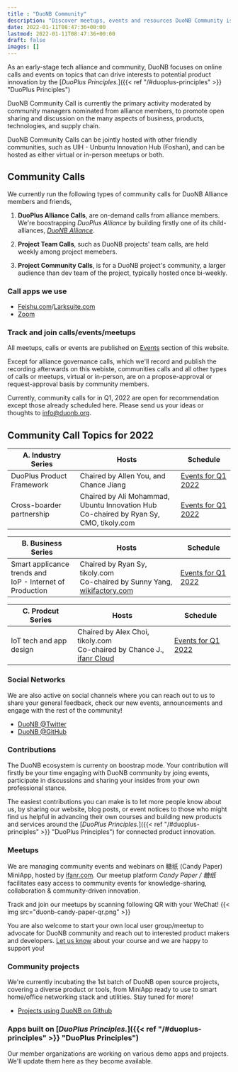 ```yaml
---
title : "DuoNB Community"
description: "Discover meetups, events and resources DuoNB Community is built on."
date: 2022-01-11T08:47:36+00:00
lastmod: 2022-01-11T08:47:36+00:00
draft: false
images: []
---
```


As an early-stage tech alliance and community, DuoNB focuses on online calls and events on topics that can drive interests to potential product innovation by the [*DuoPlus Principles.*]({{< ref "/#duoplus-principles" >}} "DuoPlus Principles")

DuoNB Community Call is currently the primary activity moderated by community managers nominated from alliance members, to promote open sharing and discussion on the many aspects of business, products, technologies, and supply chain.

DuoNB Community Calls can be jointly hosted with other friendly communities, such as UIH - Unbuntu Innovation Hub (Foshan), and can be hosted as either virtual or in-person meetups or both.

## Community Calls

We currently run the following types of community calls for DuoNB Alliance members and friends,

1. **DuoPlus Alliance Calls**, are on-demand calls from alliance members. We're boostrapping *DuoPlus Alliance* by building firstly one of its child-alliances, *[DuoNB Alliance](https://duonb.org)*.

2. **Project Team Calls**, such as DuoNB projects' team calls, are held weekly among project memebers.

3. **Project Community Calls**, is for a DuoNB project's community, a larger audience than dev team of the project, typically hosted once bi-weekly.

### Call apps we use
  * [Feishu.com](https://feishu.cn)/[Larksuite.com](https://larksuite.com)
  * [Zoom](https://zoom.us)

### Track and join calls/events/meetups

All meetups, calls or events are published on [Events](/events/) section of this website.

Except for alliance governance calls, which we'll record and publish the recording afterwards on this webiste, communities calls and all other types of calls or meetups, virtual or in-person, are on a propose-approval or request-approval basis by community members.

Currently, community calls for in Q1, 2022 are open for recommendation except those already scheduled here. Please send us your ideas or thoughts to info@duonb.org.

## Community Call Topics for 2022

| A. Industry Series | Hosts | Schedule |
| ----------- | ----------- | ----------- |
| DuoPlus Product Framework | Chaired by Allen You, and Chance Jiang | [Events for Q1 2022](/events/2022-01-11-q1-events/) |
| Cross-boarder partnership | Chaired by Ali Mohammad, Ubuntu Innovation Hub </br> Co-chaired by Ryan Sy, CMO, tikoly.com | [Events for Q1 2022](/events/2022-01-11-q1-events/) |


| B. Business Series | Hosts | Schedule |
| ----------- | ----------- | ----------- |
| Smart applicance trends and </br> IoP - Internet of Production | Chaired by Ryan Sy, tikoly.com </br> Co-chaired by Sunny Yang, [wikifactory.com](https://wikifactory.com) | [Events for Q1 2022](/events/2022-01-11-q1-events/) |


| C. Prodcut Series | Hosts | Schedule |
| ----------- | ----------- | ----------- |
| IoT tech and app design | Chaired by Alex Choi, tikoly.com </br> Co-chaired by Chance J., [ifanr Cloud](https://cloud.minapp.com) | [Events for Q1 2022](/events/2022-01-11-q1-events/) |

### Social Networks

We are also active on social channels where you can reach out to us to share your general feedback, check our new events, announcements and engage with the rest of the community!

-   [DuoNB @Twitter](https://twitter.com/duonballiance)
-   [DuoNB @GitHub](https://github.com/duonb/)

### Contributions

The DuoNB ecosystem is currenty on boostrap mode. Your contribution will firstly be your time engaging with DuoNB community by joing events, participate in discussions and sharing your insides from your own professional stance.

The easiest contributions you can make is to let more people know about us, by sharing our website, blog posts, or event notices to those who might find us helpful in advancing their own courses and building new products and services around the [*DuoPlus Principles.*]({{< ref "/#duoplus-principles" >}} "DuoPlus Principles") for connected product innovation.

### Meetups

We are managing community events and webinars on 糖纸 (Candy Paper) MiniApp, hosted by [ifanr.com](https://ifanr.com). Our meetup platform *Candy Paper / 糖纸* facilitates easy access to community events for knowledge-sharing, collaboration & community-driven innovation. 

Track and join our meetups by scanning following QR with your WeChat!
{{< img src="duonb-candy-paper-qr.png" >}}

You are also welcome to start your own local user group/meetup to advocate for DuoNB community and reach out to interested product makers and developers. [Let us know](https://duonb.lorg/contact/) about your course and we are happy to support you!

### Community projects

We're currently incubating the 1st batch of DuoNB open source projects, covering a diverse product or tools, from MiniApp ready to use to smart home/office networking stack and utilities. Stay tuned for more!

-   [Projects using DuoNB on Github](https://github.com/topics/duonb)

### Apps built on [*DuoPlus Principles.*]({{< ref "/#duoplus-principles" >}} "DuoPlus Principles")

Our member organizations are working on various demo apps and projects. We'll update them here as they become available.
